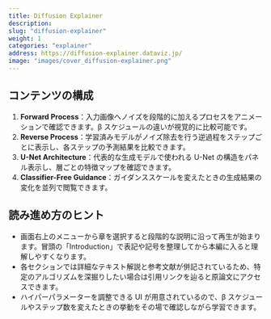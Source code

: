 ```yaml
---
title: Diffusion Explainer
description: 
slug: "diffusion-explainer"
weight: 1
categories: "explainer"
address: https://diffusion-explainer.dataviz.jp/
image: "images/cover_diffusion-explainer.png"
---
```



## コンテンツの構成

1. **Forward Process**：入力画像へノイズを段階的に加えるプロセスをアニメーションで確認できます。β スケジュールの違いが視覚的に比較可能です。
2. **Reverse Process**：学習済みモデルがノイズ除去を行う逆過程をステップごとに表示し、各ステップの予測結果を比較できます。
3. **U-Net Architecture**：代表的な生成モデルで使われる U-Net の構造をパネル表示し、層ごとの特徴マップを確認できます。
4. **Classifier-Free Guidance**：ガイダンススケールを変えたときの生成結果の変化を並列で閲覧できます。

## 読み進め方のヒント

- 画面右上のメニューから章を選択すると段階的な説明に沿って再生が始まります。冒頭の「Introduction」で表記や記号を整理してから本編に入ると理解しやすくなります。
- 各セクションでは詳細なテキスト解説と参考文献が併記されているため、特定のアルゴリズムを深掘りしたい場合は引用リンクを辿ると原論文にアクセスできます。
- ハイパーパラメーターを調整できる UI が用意されているので、β スケジュールやステップ数を変えたときの挙動をその場で確認しながら学習できます。

